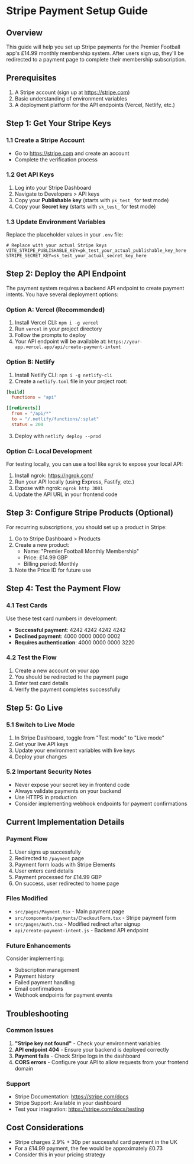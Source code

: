 # Stripe Payment Setup Guide

## Overview
This guide will help you set up Stripe payments for the Premier Football app's £14.99 monthly membership system. After users sign up, they'll be redirected to a payment page to complete their membership subscription.

## Prerequisites
1. A Stripe account (sign up at https://stripe.com)
2. Basic understanding of environment variables
3. A deployment platform for the API endpoints (Vercel, Netlify, etc.)

## Step 1: Get Your Stripe Keys

### 1.1 Create a Stripe Account
- Go to https://stripe.com and create an account
- Complete the verification process

### 1.2 Get API Keys
1. Log into your Stripe Dashboard
2. Navigate to Developers > API keys
3. Copy your **Publishable key** (starts with `pk_test_` for test mode)
4. Copy your **Secret key** (starts with `sk_test_` for test mode)

### 1.3 Update Environment Variables
Replace the placeholder values in your `.env` file:

```env
# Replace with your actual Stripe keys
VITE_STRIPE_PUBLISHABLE_KEY=pk_test_your_actual_publishable_key_here
STRIPE_SECRET_KEY=sk_test_your_actual_secret_key_here
```

## Step 2: Deploy the API Endpoint

The payment system requires a backend API endpoint to create payment intents. You have several deployment options:

### Option A: Vercel (Recommended)
1. Install Vercel CLI: `npm i -g vercel`
2. Run `vercel` in your project directory
3. Follow the prompts to deploy
4. Your API endpoint will be available at: `https://your-app.vercel.app/api/create-payment-intent`

### Option B: Netlify
1. Install Netlify CLI: `npm i -g netlify-cli`
2. Create a `netlify.toml` file in your project root:
```toml
[build]
  functions = "api"

[[redirects]]
  from = "/api/*"
  to = "/.netlify/functions/:splat"
  status = 200
```
3. Deploy with `netlify deploy --prod`

### Option C: Local Development
For testing locally, you can use a tool like `ngrok` to expose your local API:
1. Install ngrok: https://ngrok.com/
2. Run your API locally (using Express, Fastify, etc.)
3. Expose with ngrok: `ngrok http 3001`
4. Update the API URL in your frontend code

## Step 3: Configure Stripe Products (Optional)

For recurring subscriptions, you should set up a product in Stripe:

1. Go to Stripe Dashboard > Products
2. Create a new product:
   - Name: "Premier Football Monthly Membership"
   - Price: £14.99 GBP
   - Billing period: Monthly
3. Note the Price ID for future use

## Step 4: Test the Payment Flow

### 4.1 Test Cards
Use these test card numbers in development:
- **Successful payment**: 4242 4242 4242 4242
- **Declined payment**: 4000 0000 0000 0002
- **Requires authentication**: 4000 0000 0000 3220

### 4.2 Test the Flow
1. Create a new account on your app
2. You should be redirected to the payment page
3. Enter test card details
4. Verify the payment completes successfully

## Step 5: Go Live

### 5.1 Switch to Live Mode
1. In Stripe Dashboard, toggle from "Test mode" to "Live mode"
2. Get your live API keys
3. Update your environment variables with live keys
4. Deploy your changes

### 5.2 Important Security Notes
- Never expose your secret key in frontend code
- Always validate payments on your backend
- Use HTTPS in production
- Consider implementing webhook endpoints for payment confirmations

## Current Implementation Details

### Payment Flow
1. User signs up successfully
2. Redirected to `/payment` page
3. Payment form loads with Stripe Elements
4. User enters card details
5. Payment processed for £14.99 GBP
6. On success, user redirected to home page

### Files Modified
- `src/pages/Payment.tsx` - Main payment page
- `src/components/payments/CheckoutForm.tsx` - Stripe payment form
- `src/pages/Auth.tsx` - Modified redirect after signup
- `api/create-payment-intent.js` - Backend API endpoint

### Future Enhancements
Consider implementing:
- Subscription management
- Payment history
- Failed payment handling
- Email confirmations
- Webhook endpoints for payment events

## Troubleshooting

### Common Issues
1. **"Stripe key not found"** - Check your environment variables
2. **API endpoint 404** - Ensure your backend is deployed correctly
3. **Payment fails** - Check Stripe logs in the dashboard
4. **CORS errors** - Configure your API to allow requests from your frontend domain

### Support
- Stripe Documentation: https://stripe.com/docs
- Stripe Support: Available in your dashboard
- Test your integration: https://stripe.com/docs/testing

## Cost Considerations
- Stripe charges 2.9% + 30p per successful card payment in the UK
- For a £14.99 payment, the fee would be approximately £0.73
- Consider this in your pricing strategy 